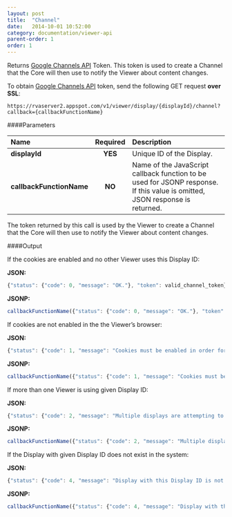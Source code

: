```yaml
---
layout: post
title:  "Channel"
date:   2014-10-01 10:52:00
category: documentation/viewer-api
parent-order: 1
order: 1
---
```


Returns [Google Channels API](https://cloud.google.com/appengine/docs/java/channel/) Token. This token is used to create a Channel that the Core will then use to notify the Viewer about content changes. 

To obtain [Google Channels API](https://cloud.google.com/appengine/docs/java/channel/) token, send the following GET request **over SSL**:

`https://rvaserver2.appspot.com/v1/viewer/display/{displayId}/channel?callback={callbackFunctionName}`

####Parameters

| Name    | Required | Description |
|:--------|:--------:|:------------|
| **displayId**  |  **YES**  | Unique ID of the Display. |
| **callbackFunctionName**  |  **NO**  | Name of the JavaScript callback function to be used for JSONP response. If this value is omitted, JSON response is returned. |

The token returned by this call is used by the Viewer to create a Channel that the Core will then use to notify the Viewer about content changes. 

####Output

If the cookies are enabled and no other Viewer uses this Display ID:

**JSON:**

```javascript
{"status": {"code": 0, "message": "OK."}, "token": valid_channel_token}
```

**JSONP:**

```javascript
callbackFunctionName({"status": {"code": 0, "message": "OK."}, "token": valid_channel_token});
```

If cookies are not enabled in the the Viewer’s browser:

**JSON:**

```javascript
{"status": {"code": 1, "message": "Cookies must be enabled in order for the display to receive updates."}, "token": null}
```

**JSONP:**

```javascript
callbackFunctionName({"status": {"code": 1, "message": "Cookies must be enabled in order for the display to receive updates."}, "token": null});
```

If more than one Viewer is using given Display ID:

**JSON:**

```javascript
{"status": {"code": 2, "message": "Multiple displays are attempting to use the same Display ID."}, "token": null}
```

**JSONP:**

```javascript
callbackFunctionName({"status": {"code": 2, "message": "Multiple displays are attempting to use the same Display ID."}, "token": null});
```

If the Display with given Display ID does not exist in the system:

**JSON:**

```javascript
{"status": {"code": 4, "message": "Display with this Display ID is not found."}, "token": null}
```

**JSONP:**

```javascript
callbackFunctionName({"status": {"code": 4, "message": "Display with this Display ID is not found."}, "token": null});
```
